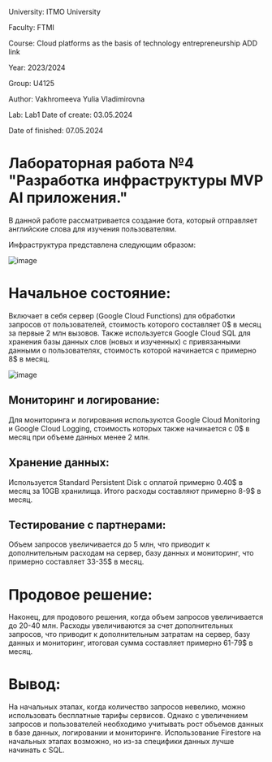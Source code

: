 University: ITMO University 

Faculty: FTMI

Course: Cloud platforms as the basis of technology entrepreneurship ADD link 

Year: 2023/2024 

Group: U4125 

Author: Vakhromeeva Yulia Vladimirovna

Lab: Lab1 Date of create: 03.05.2024 

Date of finished: 07.05.2024

# Лабораторная работа №4 "Разработка инфраструктуры MVP AI приложения."
В данной работе рассматривается создание бота, который отправляет английские слова для изучения пользователям.

Инфраструктура представлена следующим образом:

![image](https://github.com/Yuliagkk/2023_2024-cloud-platforms-as-the-basis-of-technology-entrepreneurship-u4125-vakhromeeva_u_v/assets/166257005/efd9ecfb-4901-40cc-bd5c-08decb5c1e4b)



# Начальное состояние: 
Включает в себя сервер (Google Cloud Functions) для обработки запросов от пользователей, стоимость которого составляет 0$ в месяц за первые 2 млн вызовов. Также используется Google Cloud SQL для хранения базы данных слов (новых и изученных) с привязанными данными о пользователях, стоимость которой начинается с примерно 8$ в месяц.

![image](https://github.com/Yuliagkk/2023_2024-cloud-platforms-as-the-basis-of-technology-entrepreneurship-u4125-vakhromeeva_u_v/assets/166257005/6028e15d-27ad-4912-9921-a269e627418f)

## Мониторинг и логирование: 

Для мониторинга и логирования используются Google Cloud Monitoring и Google Cloud Logging, стоимость которых также начинается с 0$ в месяц при объеме данных менее 2 млн.

## Хранение данных:
Используется Standard Persistent Disk с оплатой примерно 0.40$ в месяц за 10GB хранилища.
Итого расходы составляют примерно 8-9$ в месяц.


## Тестирование с партнерами: 

Объем запросов увеличивается до 5 млн, что приводит к дополнительным расходам на сервер, базу данных и мониторинг, что примерно составляет 33-35$ в месяц.

# Продовое решение: 
Наконец, для продового решения, когда объем запросов увеличивается до 20-40 млн.
Расходы увеличиваются за счет дополнительных запросов, что приводит к дополнительным затратам на сервер, базу данных и мониторинг, итоговая сумма составляет примерно 61-79$ в месяц.

# Вывод: 
На начальных этапах, когда количество запросов невелико, можно использовать бесплатные тарифы сервисов. Однако с увеличением запросов и пользователей необходимо учитывать рост объемов данных в базе данных, логировании и мониторинге. Использование Firestore на начальных этапах возможно, но из-за специфики данных лучше начинать с SQL.
